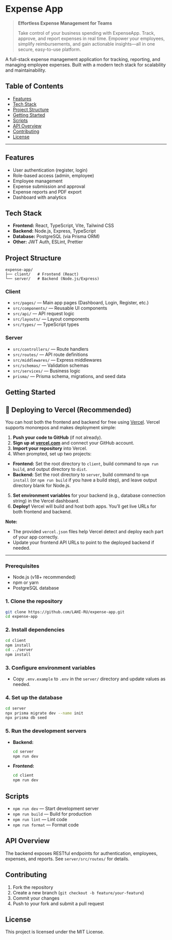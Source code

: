 
# Expense App

> **Effortless Expense Management for Teams**
>
> Take control of your business spending with ExpenseApp. Track, approve, and report expenses in real time. Empower your employees, simplify reimbursements, and gain actionable insights—all in one secure, easy-to-use platform.

A full-stack expense management application for tracking, reporting, and managing employee expenses. Built with a modern tech stack for scalability and maintainability.

## Table of Contents
- [Features](#features)
- [Tech Stack](#tech-stack)
- [Project Structure](#project-structure)
- [Getting Started](#getting-started)
- [Scripts](#scripts)
- [API Overview](#api-overview)
- [Contributing](#contributing)
- [License](#license)

---

## Features
- User authentication (register, login)
- Role-based access (admin, employee)
- Employee management
- Expense submission and approval
- Expense reports and PDF export
- Dashboard with analytics

## Tech Stack
- **Frontend:** React, TypeScript, Vite, Tailwind CSS
- **Backend:** Node.js, Express, TypeScript
- **Database:** PostgreSQL (via Prisma ORM)
- **Other:** JWT Auth, ESLint, Prettier

## Project Structure
```
expense-app/
├── client/   # Frontend (React)
└── server/   # Backend (Node.js/Express)
```

### Client
- `src/pages/` — Main app pages (Dashboard, Login, Register, etc.)
- `src/components/` — Reusable UI components
- `src/api/` — API request logic
- `src/layouts/` — Layout components
- `src/types/` — TypeScript types

### Server
- `src/controllers/` — Route handlers
- `src/routes/` — API route definitions
- `src/middlewares/` — Express middlewares
- `src/schemas/` — Validation schemas
- `src/services/` — Business logic
- `prisma/` — Prisma schema, migrations, and seed data

## Getting Started

## 🚀 Deploying to Vercel (Recommended)

You can host both the frontend and backend for free using [Vercel](https://vercel.com/). Vercel supports monorepos and makes deployment simple:

1. **Push your code to GitHub** (if not already).
2. **Sign up at [vercel.com](https://vercel.com/)** and connect your GitHub account.
3. **Import your repository** into Vercel.
4. When prompted, set up two projects:
  - **Frontend:** Set the root directory to `client`, build command to `npm run build`, and output directory to `dist`.
  - **Backend:** Set the root directory to `server`, build command to `npm install` (or `npm run build` if you have a build step), and leave output directory blank for Node.js.
5. **Set environment variables** for your backend (e.g., database connection string) in the Vercel dashboard.
6. **Deploy!** Vercel will build and host both apps. You’ll get live URLs for both frontend and backend.

**Note:**
- The provided `vercel.json` files help Vercel detect and deploy each part of your app correctly.
- Update your frontend API URLs to point to the deployed backend if needed.

---

### Prerequisites
- Node.js (v18+ recommended)
- npm or yarn
- PostgreSQL database

### 1. Clone the repository
```sh
git clone https://github.com/LAHI-RU/expense-app.git
cd expense-app
```

### 2. Install dependencies
```sh
cd client
npm install
cd ../server
npm install
```

### 3. Configure environment variables
- Copy `.env.example` to `.env` in the `server/` directory and update values as needed.

### 4. Set up the database
```sh
cd server
npx prisma migrate dev --name init
npx prisma db seed
```

### 5. Run the development servers
- **Backend:**
  ```sh
  cd server
  npm run dev
  ```
- **Frontend:**
  ```sh
  cd client
  npm run dev
  ```

## Scripts
- `npm run dev` — Start development server
- `npm run build` — Build for production
- `npm run lint` — Lint code
- `npm run format` — Format code

## API Overview
The backend exposes RESTful endpoints for authentication, employees, expenses, and reports. See `server/src/routes/` for details.

## Contributing
1. Fork the repository
2. Create a new branch (`git checkout -b feature/your-feature`)
3. Commit your changes
4. Push to your fork and submit a pull request

## License
This project is licensed under the MIT License.
